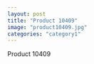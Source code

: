 ```yaml
---
layout: post
title: "Product 10409"
image: "product10409.jpg"
categories: "category1"
---
```

Product 10409
